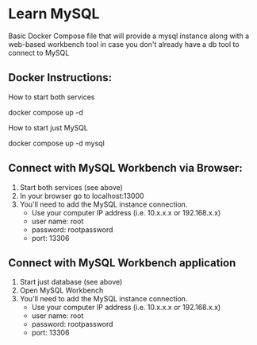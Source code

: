 # Learn MySQL

Basic Docker Compose file that will provide a mysql instance along with a web-based workbench tool in case you don't already have a db tool to connect to MySQL


## Docker Instructions:

How to start both services 

docker compose up -d

How to start just MySQL

docker compose up -d mysql


## Connect with MySQL Workbench via Browser:

1. Start both services (see above)
2. In your browser go to localhost:13000
3. You'll need to add the MySQL instance connection.  
    - Use your computer IP address (i.e. 10.x.x.x or 192.168.x.x)
    - user name: root
    - password: rootpassword
    - port: 13306

## Connect with MySQL Workbench application

1. Start just database (see above)
2. Open MySQL Workbench
3. You'll need to add the MySQL instance connection.  
    - Use your computer IP address (i.e. 10.x.x.x or 192.168.x.x)
    - user name: root
    - password: rootpassword
    - port: 13306
